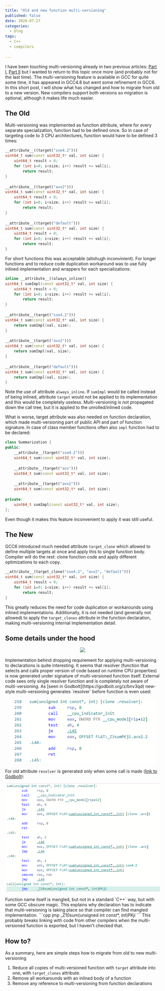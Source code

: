 ```yaml
---
title: "Old and new function multi-versioning"
published: false
date: 2020-07-27
categories:
  - blog
tags:
  - C++
  - compilers
  
---
```


I have been touching multi-versioning already in two previous articles: [Part I](/blog/multi-versioning-problem/), [Part II](/blog/multi-versioning-problem-part2/) but I wanted to return to this topic once more (and probably not for the last time).
The multi-versioning feature is available in GCC for quite some time, it has appeared in GCC4.8 but went some refinement in GCC6. In this short post, I will show what has changed and how to migrate from old to a new version. New compilers support both versions so migration is optional, although it makes life much easier.

## The Old
Multi-versioning was implemented as function attribute, where for every separate specialization, function had to be defined once. So in case of targeting code to 3 CPU architectures, function would have to be defined 3 times:
```cpp
__attribute__((target("sse4.2")))
uint64_t sum(const uint32_t* val, int size) {
    uint64_t result = 0;
    for (int i=0; i<size; i++) result += val[i];
        return result;
}

__attribute__((target("avx2")))
uint64_t sum(const uint32_t* val, int size) {
    uint64_t result = 0;
    for (int i=0; i<size; i++) result += val[i];
        return result;
}

__attribute__((target("default")))
uint64_t sum(const uint32_t* val, int size) {
    uint64_t result = 0;
    for (int i=0; i<size; i++) result += val[i];
        return result;
}
```

For short functions this was acceptable (altohugh inconvinient). For longer functions and to reduce code duplication workaround was to use fully inlined implementation and wrappers for each specializations:
```cpp
inline __attribute__((always_inline))
uint64_t sumImpl(const uint32_t* val, int size) {
    uint64_t result = 0;
    for (int i=0; i<size; i++) result += val[i];
        return result;
}

__attribute__(target("sse4.2")))
uint64_t sum(const uint32_t* val, int size) {
    return sumImpl(val, size);
}

__attribute__(target("avx2")))
uint64_t sum(const uint32_t* val, int size) {
    return sumImpl(val, size);
}

__attribute__(target("default")))
uint64_t sum(const uint32_t* val, int size) {
    return sumImpl(val, size);
}
```

Note the use of attribute `always_inline`. If `sumImpl` would be called instead of being inlined, attribute `target` would not be applied to its implementation and this would be completely useless. Multi-versioning is not propagated down the call tree, but it is applied to the unrolled/inlined code.

What is worse, target attribute was also needed on function declaration, which made multi-versioning part of public API and part of function signature. In case of class member functions often also `impl` function had to be declared:
```cpp
class Summarization {
public:
    __attribute__(target("sse4.2")))
    uint64_t sum(const uint32_t* val, int size);

    __attribute__(target("avx")))
    uint64_t sum(const uint32_t* val, int size);

    __attribute__(target("avx2")))
    uint64_t sum(const uint32_t* val, int size);

private:
    uint64_t sumImpl(const uint32_t* val, int size);
};
```

Even though it makes this feature inconvenient to apply it was still useful.

## The New
GCC6 introduced much needed attribute `target_clone` which allowed to define multiple targets at once and apply this to single function body. Compiler will do the rest: clone function code and apply different optimizations to each copy.
```cpp
__attribute__(target_clone("sse4.2", "avx2", "default")))
uint64_t sum(const uint32_t* val, int size) {
    uint64_t result = 0;
    for (int i=0; i<size; i++) result += val[i];
        return result;
}
```

This greatly reduces the need for code duplication or workarounds using inlined implementations. Additionally, it is not needed (and generally not allowed) to apply the `target_clones` attribute in the function declaration, making multi-versioning internal implementation detail.

## Some details under the hood
<p align="center">
<img src="/assets/images/2020-07-27-migrating-multiversioning/under_the_hood.jpg.png">
</p>
Implementation behind dropping requirement for applying multi-versioning to declarations is quite interesting. It seems that resolver (function that selects and calls proper version of code based on runtime CPU properties) is now generated under signature of multi-versioned function itself. External code sees only single resolver function and is completely not aware of multi-versioning. As [seen in Godbolt](https://godbolt.org/z/bnv3qd) new-style multi-versioning generates `resolver` before function is even used:
<p align="center">
<img src="/assets/images/2020-07-27-migrating-multiversioning/godbold_new.png">
</p>

For old attribute `resolver` is generated only when some call is made ([link to Godbolt](https://godbolt.org/z/nEGqzT)):
<p align="center">
<img src="/assets/images/2020-07-27-migrating-multiversioning/godbold_old.png">
</p>
Function name itself is mangled, but not in a standard `C++` way, but with some GCC obscure magic. This explains why declaration has to indicate that multi-versioning is taking place so that compiler can find mangled implementation.
```cpp
jmp     _Z10sum(unsigned int const*, int)PKji
```
This probably breaks linking with code from other compilers when the multi-versioned function is exported, but I haven't checked that.

## How to?
As a summary, here are simple steps how to migrate from old to new multi-versioning
1. Reduce all copies of multi-versioned function with `target` attribute into one, with `target_clones` attribute.
2. Remove all workarounds with an inlined body of a function
3. Remove any reference to multi-versioning from function declarations
